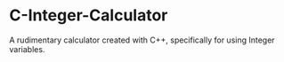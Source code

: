 # C-Integer-Calculator
A rudimentary calculator created with C++, specifically for using Integer variables. 

